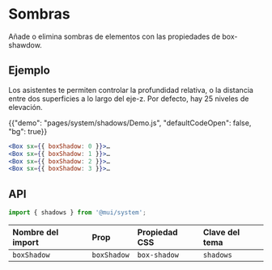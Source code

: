 # Sombras

<p class="description">Añade o elimina sombras de elementos con las propiedades de box-shawdow.</p>

## Ejemplo

Los asistentes te permiten controlar la profundidad relativa, o la distancia entre dos superficies a lo largo del eje-z. Por defecto, hay 25 niveles de elevación.

{{"demo": "pages/system/shadows/Demo.js", "defaultCodeOpen": false, "bg": true}}

```jsx
<Box sx={{ boxShadow: 0 }}>…
<Box sx={{ boxShadow: 1 }}>…
<Box sx={{ boxShadow: 2 }}>…
<Box sx={{ boxShadow: 3 }}>…
```

## API

```js
import { shadows } from '@mui/system';
```

| Nombre del import | Prop        | Propiedad CSS | Clave del tema |
|:----------------- |:----------- |:------------- |:-------------- |
| `boxShadow`       | `boxShadow` | `box-shadow`  | `shadows`      |
